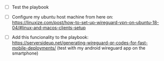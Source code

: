 - [ ] Test the playbook

- [ ] Configure my ubuntu host machine from here on:
  <https://linuxize.com/post/how-to-set-up-wireguard-vpn-on-ubuntu-18-04/#linux-and-macos-clients-setup>

- [ ] Add this funcionality to the playbook:
  <https://serversideup.net/generating-wireguard-qr-codes-for-fast-mobile-deployments/> (test with my android wireguard app on the smartphone)
